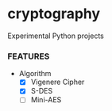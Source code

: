 # cryptography
Experimental Python projects

### FEATURES

* Algorithm
  * [x] Vigenere Cipher
  * [x] S-DES
  * [ ] Mini-AES

